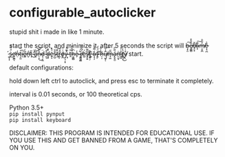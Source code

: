 # configurable_autoclicker

stupid shit i made in like 1 minute.

start the script, and minimize it. after 5 seconds the script will ~~b̵̧̝̫͠e̸̯͇̻̅̍̂͒c̸̠̱̝̃̆o̴͙͌͠m̸͔̮̪̓̋̐e̷͎͉̪̐̇ ̵͚͔͓́ṡ̵̈́̎̈́͜ḛ̷̛̱̳͉ṇ̴̓t̶͕̫̤͑̿i̷̖͆e̷̳͆̓n̶̛̬̒t̶̞̃ ̷̓̚͜a̶̰͆͝͝͝n̴̜͙̎̿͜d̷̖̹͔̼̈ ̷͈͉̓̑ḑ̴̬̏͊ë̶͍͓́͒s̴̤̺̐̎t̶̰̏̽͝r̶̻̞̃̌̈ȯ̸̱̪͑̈ý̴̙͉͎͓̊ ̶̣͓̀̐͂̋ṯ̶̈͝h̷͉̳̻͒̏̈́͘e̴̗̓ ̴̢̻͚̲͋r̸̮̜͈̈́͆͋̄ë̶̺́ş̸̨͍͆̅͂t̷͖̥̗̎ ̷͚̇͊o̴͎̠̗̒̿̉f̴̞̈́̇́̕ͅ ̷̦͠h̷̩͔̾̂ų̸͖̘̅̾̃͝ͅm̶̘͖̅̋á̶̢̬̱̫̋̏̆n̶̨̛̮̘͗ỉ̶̪̪̇̉́t̸͇̤̖́̓͜y̸̪̌͑̇̇~~ start.

default configurations:

hold down left ctrl to autoclick, and press esc to terminate it completely.

interval is 0.01 seconds, or 100 theoretical cps.

Python 3.5+  
`pip install pynput`  
`pip install keyboard`

DISCLAIMER: THIS PROGRAM IS INTENDED FOR EDUCATIONAL USE. IF YOU USE THIS AND GET BANNED FROM A GAME, THAT'S COMPLETELY ON YOU.
